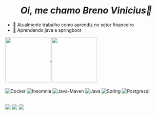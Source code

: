 _<h1 text align="center">Oi, me chamo Breno Vinicius👋</h1>_

- 🔭 Atualmente trabalho como aprendiz no setor financeiro
- 🌱 Aprendendo java e springboot

<a href="https://github.com/anuraghazra/github-readme-stats">
  <img align="center" height="140" src="https://github-readme-stats.vercel.app/api?username=Brenoviniicius&show_icons=true&theme=dracula&count_private=true&show_owner"
</a>
<a href="https://github.com/anuraghazra/convoychat">
  <img align="center" height="140" src="https://github-readme-stats.vercel.app/api/top-langs/?username=Brenoviniicius&layout=compact&theme=dracula" />
</a>


<div style="display: inline_block"><br>
  <img align="center" alt="Docker" src="https://img.shields.io/badge/docker-%230db7ed.svg?style=for-the-badge&logo=docker&logoColor=white">
  <img align="center" alt="Insomnia" src="https://img.shields.io/badge/Insomnia-black?style=for-the-badge&logo=insomnia&logoColor=5849BE">
  <img align="center" alt="Java-Maven" src="https://img.shields.io/badge/Apache%20Maven-C71A36?style=for-the-badge&logo=Apache%20Maven&logoColor=white">
  <img align="center" alt="Java" src="https://img.shields.io/badge/Java-ED8B00?style=for-the-badge&logo=openjdk&logoColor=white">
  <img align="center" alt="Spring" src="https://img.shields.io/badge/Spring-6DB33F?style=for-the-badge&logo=spring&logoColor=white">
  <img align="center" alt="Postgresql" src="https://img.shields.io/badge/postgres-%23316192.svg?style=for-the-badge&logo=postgresql&logoColor=white">
  
  </div>

<h2>
<div>
<a href="https://www.linkedin.com/in/breno-vin%C3%ADcius-38b4281bb/" target="_blank"><img src="https://img.shields.io/badge/-LinkedIn-%230077B5?style=for-the-badge&logo=linkedin&logoColor=white" target="_blank"></a>
<a href = "mailto:brenovmsilva82@gmail.com" target="_blank"><img src="https://img.shields.io/badge/Gmail-D14836?style=for-the-badge&logo=gmail&logoColor=white" target="_blank"></a>
<a href="https://github.com/duizpisico" target="_blank"><img src="https://img.shields.io/badge/GitHub-100000?style=for-the-badge&logo=github&logoColor=white"></a>
</div>
</h2>
